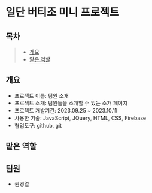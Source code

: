 # 일단 버티조 미니 프로젝트

## 목차
 > - [개요](개요)
 > - [맡은 역할](맡은역할)

## 개요
- 프로젝트 이름: 팀원 소개
- 프로젝트 소개: 팀원들을 소개할 수 있는 소개 페이지
- 프로젝트 개발기간: 2023.09.25 ~ 2023.10.11
- 사용한 기술: JavaScript, JQuery, HTML, CSS, Firebase
- 협업도구: github, git

## 맡은 역할

## 팀원
- 권경열
